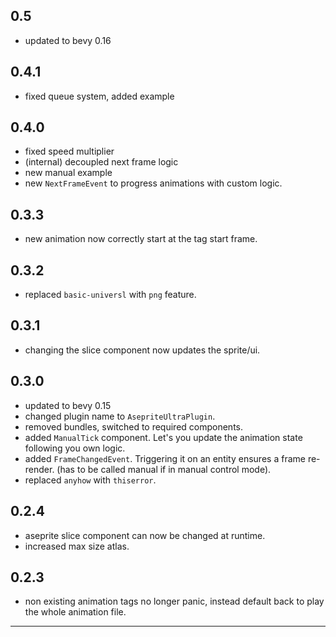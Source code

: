 ## 0.5

- updated to bevy 0.16

## 0.4.1

- fixed queue system, added example

## 0.4.0

- fixed speed multiplier
- (internal) decoupled next frame logic
- new manual example
- new `NextFrameEvent` to progress animations with custom logic.

## 0.3.3

- new animation now correctly start at the tag start frame.

## 0.3.2

- replaced `basic-universl` with `png` feature.

## 0.3.1

- changing the slice component now updates the sprite/ui.

## 0.3.0

- updated to bevy 0.15
- changed plugin name to `AsepriteUltraPlugin`.
- removed bundles, switched to required components.
- added `ManualTick` component. Let's you update the animation state following you own logic.
- added `FrameChangedEvent`. Triggering it on an entity ensures a frame re-render. (has to be called manual if in manual control mode).
- replaced `anyhow` with `thiserror`.

## 0.2.4

- aseprite slice component can now be changed at runtime.
- increased max size atlas.

## 0.2.3

- non existing animation tags no longer panic, instead default back to play the whole animation file.

---
